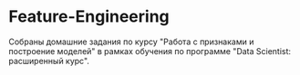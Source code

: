 # Feature-Engineering
Собраны домашние задания по курсу "Работа с признаками и построение моделей" в рамках обучения по программе "Data Scientist: расширенный курс".
